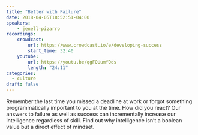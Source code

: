 ```yaml
---
title: "Better with Failure"
date: 2018-04-05T18:52:51-04:00
speakers:
    - jenell-pizarro
recordings:
    crowdcast:
        url: https://www.crowdcast.io/e/developing-success
        start_time: 32:40
    youtube:
        url: https://youtu.be/qgFQUumYOds
        length: "24:11"
categories:
  - culture
draft: false
---
```


Remember the last time you missed a deadline at work or forgot something programmatically important to you at the time. How did you react? Our answers to failure as well as success can incrementally increase our intelligence regardless of skill. Find out why intelligence isn’t a boolean value but a direct effect of mindset.
